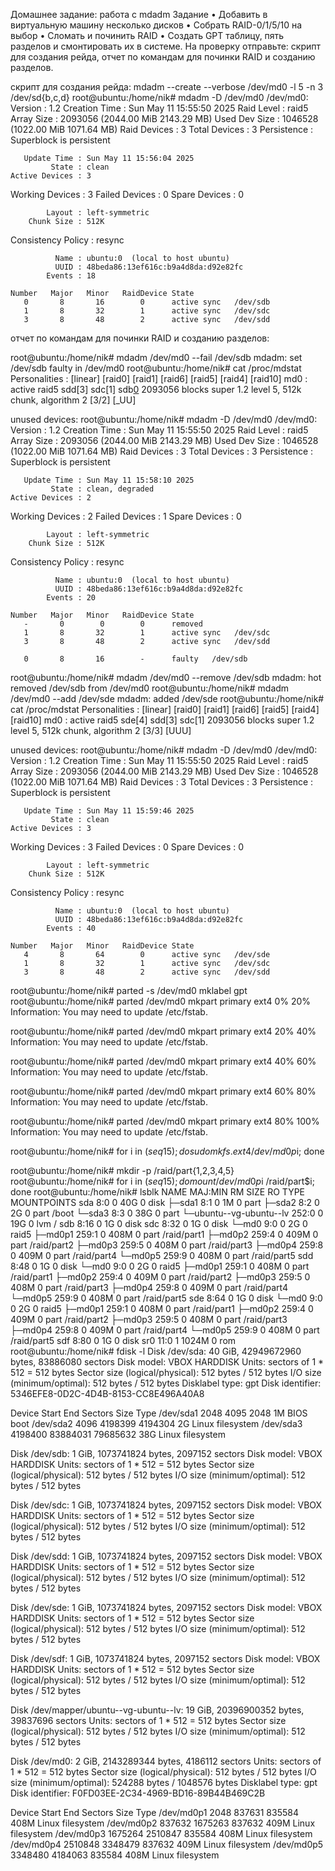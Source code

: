 Домашнее задание: работа с mdadm
Задание
• Добавить в виртуальную машину несколько дисков
• Собрать RAID-0/1/5/10 на выбор
• Сломать и починить RAID
• Создать GPT таблицу, пять разделов и смонтировать их в системе.
На проверку отправьте:
скрипт для создания рейда, 
отчет по командам для починки RAID и созданию разделов.

скрипт для создания рейда:
mdadm --create --verbose /dev/md0 -l 5 -n 3 /dev/sd{b,c,d}
root@ubuntu:/home/nik# mdadm -D /dev/md0
/dev/md0:
           Version : 1.2
     Creation Time : Sun May 11 15:55:50 2025
        Raid Level : raid5
        Array Size : 2093056 (2044.00 MiB 2143.29 MB)
     Used Dev Size : 1046528 (1022.00 MiB 1071.64 MB)
      Raid Devices : 3
     Total Devices : 3
       Persistence : Superblock is persistent

       Update Time : Sun May 11 15:56:04 2025
             State : clean
    Active Devices : 3
   Working Devices : 3
    Failed Devices : 0
     Spare Devices : 0

            Layout : left-symmetric
        Chunk Size : 512K

Consistency Policy : resync

              Name : ubuntu:0  (local to host ubuntu)
              UUID : 48beda86:13ef616c:b9a4d8da:d92e82fc
            Events : 18

    Number   Major   Minor   RaidDevice State
       0       8       16        0      active sync   /dev/sdb
       1       8       32        1      active sync   /dev/sdc
       3       8       48        2      active sync   /dev/sdd



отчет по командам для починки RAID и созданию разделов:

root@ubuntu:/home/nik# mdadm /dev/md0 --fail /dev/sdb
mdadm: set /dev/sdb faulty in /dev/md0
root@ubuntu:/home/nik# cat /proc/mdstat
Personalities : [linear] [raid0] [raid1] [raid6] [raid5] [raid4] [raid10]
md0 : active raid5 sdd[3] sdc[1] sdb[0](F)
      2093056 blocks super 1.2 level 5, 512k chunk, algorithm 2 [3/2] [_UU]

unused devices: <none>
root@ubuntu:/home/nik# mdadm -D /dev/md0
/dev/md0:
           Version : 1.2
     Creation Time : Sun May 11 15:55:50 2025
        Raid Level : raid5
        Array Size : 2093056 (2044.00 MiB 2143.29 MB)
     Used Dev Size : 1046528 (1022.00 MiB 1071.64 MB)
      Raid Devices : 3
     Total Devices : 3
       Persistence : Superblock is persistent

       Update Time : Sun May 11 15:58:10 2025
             State : clean, degraded
    Active Devices : 2
   Working Devices : 2
    Failed Devices : 1
     Spare Devices : 0

            Layout : left-symmetric
        Chunk Size : 512K

Consistency Policy : resync

              Name : ubuntu:0  (local to host ubuntu)
              UUID : 48beda86:13ef616c:b9a4d8da:d92e82fc
            Events : 20

    Number   Major   Minor   RaidDevice State
       -       0        0        0      removed
       1       8       32        1      active sync   /dev/sdc
       3       8       48        2      active sync   /dev/sdd

       0       8       16        -      faulty   /dev/sdb
root@ubuntu:/home/nik# mdadm /dev/md0 --remove /dev/sdb
mdadm: hot removed /dev/sdb from /dev/md0
root@ubuntu:/home/nik# mdadm /dev/md0 --add /dev/sde
mdadm: added /dev/sde
root@ubuntu:/home/nik# cat /proc/mdstat
Personalities : [linear] [raid0] [raid1] [raid6] [raid5] [raid4] [raid10]
md0 : active raid5 sde[4] sdd[3] sdc[1]
      2093056 blocks super 1.2 level 5, 512k chunk, algorithm 2 [3/3] [UUU]

unused devices: <none>
root@ubuntu:/home/nik# mdadm -D /dev/md0
/dev/md0:
           Version : 1.2
     Creation Time : Sun May 11 15:55:50 2025
        Raid Level : raid5
        Array Size : 2093056 (2044.00 MiB 2143.29 MB)
     Used Dev Size : 1046528 (1022.00 MiB 1071.64 MB)
      Raid Devices : 3
     Total Devices : 3
       Persistence : Superblock is persistent

       Update Time : Sun May 11 15:59:46 2025
             State : clean
    Active Devices : 3
   Working Devices : 3
    Failed Devices : 0
     Spare Devices : 0

            Layout : left-symmetric
        Chunk Size : 512K

Consistency Policy : resync

              Name : ubuntu:0  (local to host ubuntu)
              UUID : 48beda86:13ef616c:b9a4d8da:d92e82fc
            Events : 40

    Number   Major   Minor   RaidDevice State
       4       8       64        0      active sync   /dev/sde
       1       8       32        1      active sync   /dev/sdc
       3       8       48        2      active sync   /dev/sdd
root@ubuntu:/home/nik# parted -s /dev/md0 mklabel gpt
root@ubuntu:/home/nik# parted /dev/md0 mkpart primary ext4 0% 20%
Information: You may need to update /etc/fstab.

root@ubuntu:/home/nik# parted /dev/md0 mkpart primary ext4 20% 40%
Information: You may need to update /etc/fstab.

root@ubuntu:/home/nik# parted /dev/md0 mkpart primary ext4 40% 60%
Information: You may need to update /etc/fstab.

root@ubuntu:/home/nik# parted /dev/md0 mkpart primary ext4 60% 80%
Information: You may need to update /etc/fstab.

root@ubuntu:/home/nik# parted /dev/md0 mkpart primary ext4 80% 100%
Information: You may need to update /etc/fstab.

root@ubuntu:/home/nik# for i in $(seq 1 5); do sudo mkfs.ext4 /dev/md0p$i; done

root@ubuntu:/home/nik# mkdir -p /raid/part{1,2,3,4,5}
root@ubuntu:/home/nik# for i in $(seq 1 5); do mount /dev/md0p$i /raid/part$i; done
root@ubuntu:/home/nik# lsblk
NAME                      MAJ:MIN RM  SIZE RO TYPE  MOUNTPOINTS
sda                         8:0    0   40G  0 disk
├─sda1                      8:1    0    1M  0 part
├─sda2                      8:2    0    2G  0 part  /boot
└─sda3                      8:3    0   38G  0 part
  └─ubuntu--vg-ubuntu--lv 252:0    0   19G  0 lvm   /
sdb                         8:16   0    1G  0 disk
sdc                         8:32   0    1G  0 disk
└─md0                       9:0    0    2G  0 raid5
  ├─md0p1                 259:1    0  408M  0 part  /raid/part1
  ├─md0p2                 259:4    0  409M  0 part  /raid/part2
  ├─md0p3                 259:5    0  408M  0 part  /raid/part3
  ├─md0p4                 259:8    0  409M  0 part  /raid/part4
  └─md0p5                 259:9    0  408M  0 part  /raid/part5
sdd                         8:48   0    1G  0 disk
└─md0                       9:0    0    2G  0 raid5
  ├─md0p1                 259:1    0  408M  0 part  /raid/part1
  ├─md0p2                 259:4    0  409M  0 part  /raid/part2
  ├─md0p3                 259:5    0  408M  0 part  /raid/part3
  ├─md0p4                 259:8    0  409M  0 part  /raid/part4
  └─md0p5                 259:9    0  408M  0 part  /raid/part5
sde                         8:64   0    1G  0 disk
└─md0                       9:0    0    2G  0 raid5
  ├─md0p1                 259:1    0  408M  0 part  /raid/part1
  ├─md0p2                 259:4    0  409M  0 part  /raid/part2
  ├─md0p3                 259:5    0  408M  0 part  /raid/part3
  ├─md0p4                 259:8    0  409M  0 part  /raid/part4
  └─md0p5                 259:9    0  408M  0 part  /raid/part5
sdf                         8:80   0    1G  0 disk
sr0                        11:0    1 1024M  0 rom
root@ubuntu:/home/nik# fdisk -l
Disk /dev/sda: 40 GiB, 42949672960 bytes, 83886080 sectors
Disk model: VBOX HARDDISK
Units: sectors of 1 * 512 = 512 bytes
Sector size (logical/physical): 512 bytes / 512 bytes
I/O size (minimum/optimal): 512 bytes / 512 bytes
Disklabel type: gpt
Disk identifier: 5346EFE8-0D2C-4D4B-8153-CC8E496A40A8

Device       Start      End  Sectors Size Type
/dev/sda1     2048     4095     2048   1M BIOS boot
/dev/sda2     4096  4198399  4194304   2G Linux filesystem
/dev/sda3  4198400 83884031 79685632  38G Linux filesystem


Disk /dev/sdb: 1 GiB, 1073741824 bytes, 2097152 sectors
Disk model: VBOX HARDDISK
Units: sectors of 1 * 512 = 512 bytes
Sector size (logical/physical): 512 bytes / 512 bytes
I/O size (minimum/optimal): 512 bytes / 512 bytes


Disk /dev/sdc: 1 GiB, 1073741824 bytes, 2097152 sectors
Disk model: VBOX HARDDISK
Units: sectors of 1 * 512 = 512 bytes
Sector size (logical/physical): 512 bytes / 512 bytes
I/O size (minimum/optimal): 512 bytes / 512 bytes


Disk /dev/sdd: 1 GiB, 1073741824 bytes, 2097152 sectors
Disk model: VBOX HARDDISK
Units: sectors of 1 * 512 = 512 bytes
Sector size (logical/physical): 512 bytes / 512 bytes
I/O size (minimum/optimal): 512 bytes / 512 bytes


Disk /dev/sde: 1 GiB, 1073741824 bytes, 2097152 sectors
Disk model: VBOX HARDDISK
Units: sectors of 1 * 512 = 512 bytes
Sector size (logical/physical): 512 bytes / 512 bytes
I/O size (minimum/optimal): 512 bytes / 512 bytes


Disk /dev/sdf: 1 GiB, 1073741824 bytes, 2097152 sectors
Disk model: VBOX HARDDISK
Units: sectors of 1 * 512 = 512 bytes
Sector size (logical/physical): 512 bytes / 512 bytes
I/O size (minimum/optimal): 512 bytes / 512 bytes


Disk /dev/mapper/ubuntu--vg-ubuntu--lv: 19 GiB, 20396900352 bytes, 39837696 sectors
Units: sectors of 1 * 512 = 512 bytes
Sector size (logical/physical): 512 bytes / 512 bytes
I/O size (minimum/optimal): 512 bytes / 512 bytes


Disk /dev/md0: 2 GiB, 2143289344 bytes, 4186112 sectors
Units: sectors of 1 * 512 = 512 bytes
Sector size (logical/physical): 512 bytes / 512 bytes
I/O size (minimum/optimal): 524288 bytes / 1048576 bytes
Disklabel type: gpt
Disk identifier: F0FD03EE-2C34-4969-BD16-89B44B469C2B

Device       Start     End Sectors  Size Type
/dev/md0p1    2048  837631  835584  408M Linux filesystem
/dev/md0p2  837632 1675263  837632  409M Linux filesystem
/dev/md0p3 1675264 2510847  835584  408M Linux filesystem
/dev/md0p4 2510848 3348479  837632  409M Linux filesystem
/dev/md0p5 3348480 4184063  835584  408M Linux filesystem
